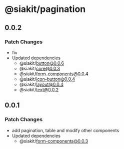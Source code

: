 # @siakit/pagination

## 0.0.2

### Patch Changes

- fix
- Updated dependencies
  - @siakit/button@0.0.6
  - @siakit/core@0.0.3
  - @siakit/form-components@0.0.4
  - @siakit/icon-button@0.0.4
  - @siakit/layout@0.0.4
  - @siakit/text@0.0.2

## 0.0.1

### Patch Changes

- add pagination, table and modify other components
- Updated dependencies
  - @siakit/form-components@0.0.3
